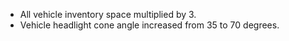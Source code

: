 - All vehicle inventory space multiplied by 3.
- Vehicle headlight cone angle increased from 35 to 70 degrees.
